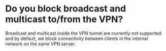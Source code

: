 # Do you block broadcast and multicast to/from the VPN?

Broadcast and multicast inside the VPN tunnel are currently not supported and by default, we block connectivity between clients in the internal network on the same VPN server.
